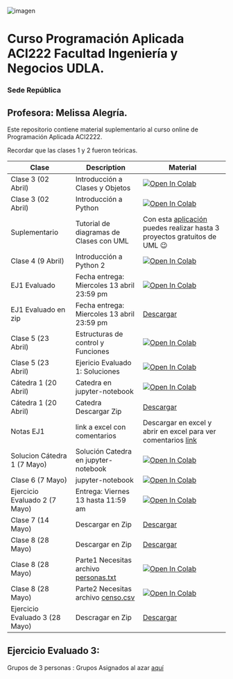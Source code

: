  
![imagen](https://user-images.githubusercontent.com/8738096/161391140-fffc587b-935e-4418-bb73-ca9645b1bf05.png)
# Curso Programación Aplicada ACI222 Facultad Ingeniería y Negocios UDLA. 
### Sede República

## Profesora: Melissa Alegría. 

Este repositorio contiene material suplementario al curso online de Programación Aplicada ACI2222.

Recordar que las clases 1 y 2 fueron teóricas.



| Clase         | Description                           | Material                                                  |
|---------------|-------------------------------------------------------------------------|-------------------------------------------------------|
| Clase 3 (02 Abril) |  Introducción a Clases y Objetos | [![Open In Colab](https://colab.research.google.com/assets/colab-badge.svg)](https://colab.research.google.com/github/malegria01/ACI222/blob/main/jupyter-notebook/Clase3-IntroduccionClasesObjetos.ipynb) |
| Clase 3 (02 Abril) |  Introducción a Python | [![Open In Colab](https://colab.research.google.com/assets/colab-badge.svg)](https://colab.research.google.com/github/malegria01/ACI222/blob/main/jupyter-notebook/Clase3-IntroduccionPython1_ok.ipynb) |
|Suplementario| Tutorial de diagramas de Clases con UML | Con esta [aplicación](https://www.lucidchart.com/pages/es/tutorial-de-diagrama-de-clases-uml) puedes realizar hasta 3 proyectos gratuitos de UML :wink: |
| Clase 4 (9 Abril) | Introducción a Python 2 | [![Open In Colab](https://colab.research.google.com/assets/colab-badge.svg)](https://colab.research.google.com/github/malegria01/ACI222/blob/main/jupyter-notebook/Clase4-IntroduccionPython2.ipynb)  |
| EJ1 Evaluado | Fecha entrega: Miercoles 13 abril 23:59 pm| [![Open In Colab](https://colab.research.google.com/assets/colab-badge.svg)](https://colab.research.google.com/github/malegria01/ACI222/blob/main/jupyter-notebook/EJ1_Evaluado-Republica.ipynb)  |
| EJ1 Evaluado  en zip | Fecha entrega: Miercoles 13 abril 23:59 pm |  [Descargar](https://github.com/malegria01/ACI222/blob/main/jupyter-notebook/EJ1_Evaluado-Republica.ipynb.zip)|
| Clase 5 (23 Abril) | Estructuras de control y Funciones | [![Open In Colab](https://colab.research.google.com/assets/colab-badge.svg)](https://colab.research.google.com/github//malegria01/ACI222/blob/main/jupyter-notebook/Clase5_23Abril.ipynb)  |
| Clase 5 (23 Abril) | Ejericio Evaluado 1: Soluciones | [![Open In Colab](https://colab.research.google.com/assets/colab-badge.svg)](https://colab.research.google.com/github//malegria01/ACI222/blob/main/jupyter-notebook/EJ1_Evaluado_soluciones-Republica.ipynb) |
| Cátedra 1 (20 Abril) | Catedra en jupyter-notebook | [![Open In Colab](https://colab.research.google.com/assets/colab-badge.svg)](https://colab.research.google.com/github//malegria01/ACI222/blob/main/jupyter-notebook/Catedra1.ipynb)  |
| Cátedra 1 (20 Abril) | Catedra Descargar Zip| [Descargar](https://github.com/malegria01/ACI222/blob/main/jupyter-notebook/Catedra1.ipynb.zip)|  
| Notas EJ1 | link a excel con comentarios | Descargar en excel y abrir en excel para ver comentarios [link](https://docs.google.com/spreadsheets/d/1jc_KdOyA_B6Ojcglmcny-W_W0Dymr9VK/edit?usp=sharing&ouid=108809600204994716242&rtpof=true&sd=true)
| Solucion Cátedra 1 (7 Mayo) | Solución Catedra en jupyter-notebook| [![Open In Colab](https://colab.research.google.com/assets/colab-badge.svg)](https://colab.research.google.com/github//malegria01/ACI222/blob/main/jupyter-notebook/Catedra1_Respuestas.ipynb)  |
| Clase 6 (7 Mayo) | jupyter-notebook| [![Open In Colab](https://colab.research.google.com/assets/colab-badge.svg)](https://colab.research.google.com/github//malegria01/ACI222/blob/main/jupyter-notebook/Clase6-7-Mayo.ipynb)  |
| Ejercicio Evaluado 2 (7 Mayo) | Entrega: Viernes 13 hasta 11:59 am| [![Open In Colab](https://colab.research.google.com/assets/colab-badge.svg)](https://colab.research.google.com/github//malegria01/ACI222/blob/main/jupyter-notebook/EjercicioEvaluado2.ipynb)  |
| Clase 7 (14 Mayo) | Descargar en Zip |  [Descargar](https://github.com/malegria01/ACI222/blob/main/jupyter-notebook/Clase7.zip)|
| Clase 8 (28 Mayo) | Descargar en Zip |  [Descargar](https://github.com/malegria01/ACI222/blob/main/jupyter-notebook/Clase8.zip)|
| Clase 8 (28 Mayo) | Parte1  Necesitas archivo [personas.txt](https://github.com/malegria01/ACI222/blob/main/jupyter-notebook/personas.txt)|  [![Open In Colab](https://colab.research.google.com/assets/colab-badge.svg)](https://colab.research.google.com/github//malegria01/ACI222/blob/main/jupyter-notebook/Clase8.ipynb)  |
| Clase 8 (28 Mayo) | Parte2  Necesitas archivo [censo.csv](https://github.com/malegria01/ACI222/blob/main/jupyter-notebook/censo.csv)|  [![Open In Colab](https://colab.research.google.com/assets/colab-badge.svg)](https://colab.research.google.com/github//malegria01/ACI222/blob/main/jupyter-notebook/Clase8_parte2.ipynb)  |
| Ejercicio Evaluado 3 (28 Mayo) | Descragar en Zip| [Descargar](https://github.com/malegria01/ACI222/blob/main/jupyter-notebook/EJ3_Evaluado.zip)|  |




## Ejercicio Evaluado 3: 

Grupos de 3 personas : Grupos Asignados al azar [aquí](https://docs.google.com/spreadsheets/d/1dAucR1VwRy-axemfOtuOyRiiS9rVg6-3n21pLPumX5Q/edit?usp=sharing)








